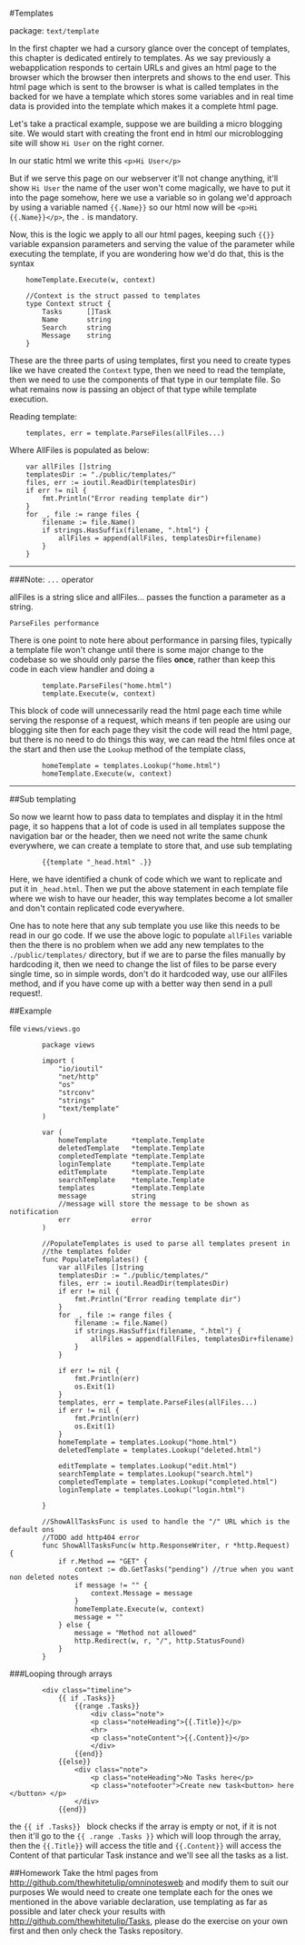 #Templates

package: `text/template`

In the first chapter we had a cursory glance over the concept of templates, this chapter is dedicated entirely to templates.
As we say previously a webapplication responds to certain URLs and gives an html page to the browser which the browser then
interprets and shows to the end user. This html page which is sent to the browser is what is called templates in the backed
for we have a template which stores some variables and in real time data is provided into the template which makes it a 
complete html page.

Let's take a practical example, suppose we are building a micro blogging site. We would start with creating the front end in html
our microblogging site will show `Hi User` on the right corner.

In our static html we write this `<p>Hi User</p>`

But if we serve this page on our webserver it'll not change anything, it'll show `Hi User` the name of the user won't come 
magically, we have to put it into the page somehow, here we use a variable so in golang we'd approach by using a variable named `{{.Name}}`
so our html now will be `<p>Hi {{.Name}}</p>`, the `.` is mandatory.

Now, this is the logic we apply to all our html pages, keeping such `{{}}` variable expansion parameters and serving the value of the 
parameter while executing the template, if you are wondering how we'd do that, this is the syntax

		homeTemplate.Execute(w, context)
		
		//Context is the struct passed to templates
		type Context struct {
			Tasks      []Task
			Name	   string
			Search     string
			Message    string
		}

These are the three parts of using templates, first you need to create types like we have created the `Context` type, then we need to read the template, 
then we need to use the components of that type in our template file. So what remains now is passing an object of that type while template execution.

Reading template:

		templates, err = template.ParseFiles(allFiles...)
		
Where AllFiles is populated as below:

		var allFiles []string
		templatesDir := "./public/templates/"
		files, err := ioutil.ReadDir(templatesDir)
		if err != nil {
			fmt.Println("Error reading template dir")
		}
		for _, file := range files {
			filename := file.Name()
			if strings.HasSuffix(filename, ".html") {
				allFiles = append(allFiles, templatesDir+filename)
			}
		}
		
-----------
###Note: 
 `...` operator
 
allFiles is a string slice and allFiles... passes the function a parameter as a string.

`ParseFiles performance`

There is one point to note here about performance in parsing files, typically a template file won't change until there is some major change to the codebase
so we should only parse the files **once**, rather than keep this code in each view handler and doing a 

			template.ParseFiles("home.html")
			template.Execute(w, context)
	
This block of code will unnecessarily read the html page each time while serving the response of a request, which means if ten people are using our blogging site
then for each page they visit the code will read the html page, but there is no need to do things this way, we can read the html files once at the start and then
use the `Lookup` method of the template class,

			homeTemplate = templates.Lookup("home.html")
			homeTemplate.Execute(w, context)
-----------

##Sub templating

So now we learnt how to pass data to templates and display it in the html page, it so happens that a lot of code is used in all templates
suppose the navigation bar or the header, then we need not write the same chunk everywhere, we can create a template to store that, and use sub templating
	
			{{template "_head.html" .}}

Here, we have identified a chunk of code which we want to replicate and put it in `_head.html`. Then we put the above statement in each template 
file where we wish to have our header, this way templates become a lot smaller and don't contain replicated code everywhere.

One has to note here that any sub template you use like this needs to be read in our go code. If we use the above logic to populate `allFiles` variable then the 
there is no problem when we add any new templates to the  `./public/templates/` directory, but if we are to parse the files manually by hardcoding it, then we need
to change the list of files to be parse every single time, so in simple words, don't do it hardcoded way, use our allFiles method, and if you have come up with a better way
then send in a pull request!.

##Example

file `views/views.go`

			package views
			
			import (
				"io/ioutil"
				"net/http"
				"os"
				"strconv"
				"strings"
				"text/template"
			)
			
			var (
				homeTemplate      *template.Template
				deletedTemplate   *template.Template
				completedTemplate *template.Template
				loginTemplate	  *template.Template
				editTemplate      *template.Template
				searchTemplate    *template.Template
				templates         *template.Template
				message           string 
				//message will store the message to be shown as notification
				err               error
			)
			
			//PopulateTemplates is used to parse all templates present in
			//the templates folder
			func PopulateTemplates() {
				var allFiles []string
				templatesDir := "./public/templates/"
				files, err := ioutil.ReadDir(templatesDir)
				if err != nil {
					fmt.Println("Error reading template dir")
				}
				for _, file := range files {
					filename := file.Name()
					if strings.HasSuffix(filename, ".html") {
						allFiles = append(allFiles, templatesDir+filename)
					}
				}
			
				if err != nil {
					fmt.Println(err)
					os.Exit(1)
				}
				templates, err = template.ParseFiles(allFiles...)
				if err != nil {
					fmt.Println(err)
					os.Exit(1)
				}
				homeTemplate = templates.Lookup("home.html")
				deletedTemplate = templates.Lookup("deleted.html")
			
				editTemplate = templates.Lookup("edit.html")
				searchTemplate = templates.Lookup("search.html")
				completedTemplate = templates.Lookup("completed.html")
				loginTemplate = templates.Lookup("login.html")
			
			}
			
			//ShowAllTasksFunc is used to handle the "/" URL which is the default ons
			//TODO add http404 error
			func ShowAllTasksFunc(w http.ResponseWriter, r *http.Request) {
				if r.Method == "GET" {
					context := db.GetTasks("pending") //true when you want non deleted notes
					if message != "" {
						context.Message = message
					}
					homeTemplate.Execute(w, context)
					message = ""
				} else {
					message = "Method not allowed"
					http.Redirect(w, r, "/", http.StatusFound)
				}
			}

###Looping through arrays

			<div class="timeline">
				{{ if .Tasks}} 
					{{range .Tasks}}
						<div class="note">
						<p class="noteHeading">{{.Title}}</p>
						<hr>
						<p class="noteContent">{{.Content}}</p>
						</div>
					{{end}} 
				{{else}}
					<div class="note">
						<p class="noteHeading">No Tasks here</p>
						<p class="notefooter">Create new task<button> here </button> </p>
					</div>
				{{end}}

the `{{ if .Tasks}} ` block checks if the array is empty or not, if it is not then it'll go to the `{{ .range .Tasks }}` which will loop through
the array, then the `{{.Title}}` will access the title and `{{.Content}}` will access the Content of that particular Task instance and 
we'll see all the tasks as a list.

##Homework
Take the html pages from http://github.com/thewhitetulip/omninotesweb and modify them to suit our purposes
We would need to create one template each for the ones we mentioned in the above variable declaration, use templating as far
as possible and later check your results with http://github.com/thewhitetulip/Tasks, please do the exercise on your own first 
and then only check the Tasks repository.